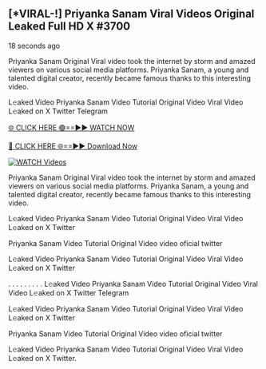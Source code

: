 ## [*VIRAL-!] Priyanka Sanam Viral Videos Original Leaked Full HD X #3700

18 seconds ago

Priyanka Sanam Original Viral video took the internet by storm and amazed viewers on various social media platforms. Priyanka Sanam, a young and talented digital creator, recently became famous thanks to this interesting video.

L𝚎aked Video Priyanka Sanam Video Tutorial Original Video Viral Video L𝚎aked on X Twitter Telegram

[🌐 CLICK HERE 🟢==►► WATCH NOW](https://azvirallink.blogspot.com/2025/01/viral-video-new-year-2025.html)

[🔴 CLICK HERE 🌐==►► Download Now](https://azvirallink.blogspot.com/2025/01/viral-video-new-year-2025.html)

[![WATCH Videos](https://i.imgur.com/6ooyjBv.gif)](https://azvirallink.blogspot.com/2025/01/viral-video-new-year-2025.html)

Priyanka Sanam Original Viral video took the internet by storm and amazed viewers on various social media platforms. Priyanka Sanam, a young and talented digital creator, recently became famous thanks to this interesting video.

L𝚎aked Video Priyanka Sanam Video Tutorial Original Video Viral Video L𝚎aked on X Twitter

Priyanka Sanam Video Tutorial Original Video video oficial twitter

L𝚎aked Video Priyanka Sanam Video Tutorial Original Video Viral Video L𝚎aked on X Twitter

. . . . . . . . . L𝚎aked Video Priyanka Sanam Video Tutorial Original Video Viral Video L𝚎aked on X Twitter Telegram

L𝚎aked Video Priyanka Sanam Video Tutorial Original Video Viral Video L𝚎aked on X Twitter

Priyanka Sanam Video Tutorial Original Video video oficial twitter

L𝚎aked Video Priyanka Sanam Video Tutorial Original Video Viral Video L𝚎aked on X Twitter.